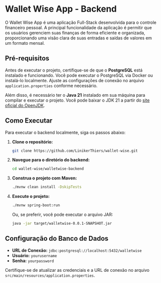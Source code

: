 # Wallet Wise App - Backend

O Wallet Wise App é uma aplicação Full-Stack desenvolvida para o controle financeiro pessoal. A principal funcionalidade da aplicação é permitir que os usuários gerenciem suas finanças de forma eficiente e organizada, proporcionando uma visão clara de suas entradas e saídas de valores em um formato mensal.

## Pré-requisitos

Antes de executar o projeto, certifique-se de que o **PostgreSQL** está instalado e funcionando. Você pode executar o PostgreSQL via Docker ou instalá-lo localmente. Ajuste as configurações de conexão no arquivo `application.properties` conforme necessário.

Além disso, é necessário ter o **Java 21** instalado em sua máquina para compilar e executar o projeto. Você pode baixar o JDK 21 a partir do [site oficial do OpenJDK](https://jdk.java.net/21/).

## Como Executar

Para executar o backend localmente, siga os passos abaixo:

1. **Clone o repositório:**
    ```bash
    git clone https://github.com/LinikerThiers/wallet-wise.git
    ```

2. **Navegue para o diretório do backend:**
    ```bash
    cd wallet-wise/walletwise-backend
    ```

3. **Construa o projeto com Maven:**
    ```bash
    ./mvnw clean install -DskipTests
    ```

4. **Execute o projeto:**
    ```bash
    ./mvnw spring-boot:run
    ```

   Ou, se preferir, você pode executar o arquivo JAR:
    ```bash
    java -jar target/walletwise-0.0.1-SNAPSHOT.jar
    ```

## Configuração do Banco de Dados

- **URL de Conexão:** `jdbc:postgresql://localhost:5432/walletwise`
- **Usuário:** `yourusername`
- **Senha:** `yourpassword`

Certifique-se de atualizar as credenciais e a URL de conexão no arquivo `src/main/resources/application.properties`.
